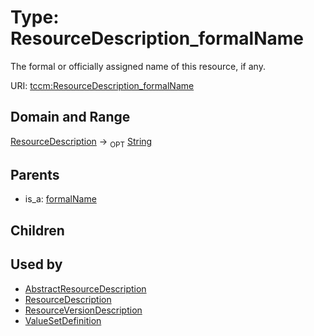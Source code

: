 
# Type: ResourceDescription_formalName


The formal or officially assigned name of this resource, if any.

URI: [tccm:ResourceDescription_formalName](https://hotecosystem.org/tccm/ResourceDescription_formalName)


## Domain and Range

[ResourceDescription](ResourceDescription.md) ->  <sub>OPT</sub> [String](types/String.md)

## Parents

 *  is_a: [formalName](formalName.md)

## Children


## Used by

 * [AbstractResourceDescription](AbstractResourceDescription.md)
 * [ResourceDescription](ResourceDescription.md)
 * [ResourceVersionDescription](ResourceVersionDescription.md)
 * [ValueSetDefinition](ValueSetDefinition.md)
